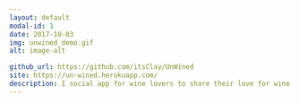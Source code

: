 ```yaml
---
layout: default
modal-id: 1
date: 2017-10-03
img: unwined_demo.gif
alt: image-alt

github_url: https://github.com/itsClay/UnWined
site: https://un-wined.herokuapp.com/
description: I social app for wine lovers to share their love for wine! Users can create wines, check-in wines with ratings and see what others are drinking.
---
```

